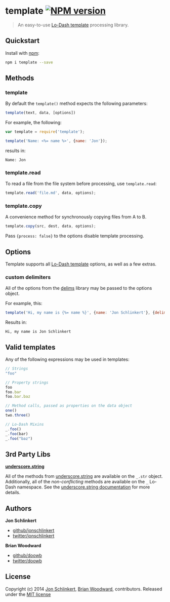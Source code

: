 # template [![NPM version](https://badge.fury.io/js/template.png)](http://badge.fury.io/js/template)

> An easy-to-use [Lo-Dash template](http://lodash.com/docs#template) processing library.

## Quickstart

Install with [npm](npmjs.org):

```bash
npm i template --save
```

## Methods

### template

By default the `template()` method expects the following parameters:

```js
template(text, data, [options])
```

For example, the following:

```js
var template = require('template');

template('Name: <%= name %>', {name: 'Jon'});
```
results in:

```
Name: Jon
```

### template.read

To read a file from the file system before processing, use `template.read`:

```js
template.read('file.md', data, options);
```

### template.copy

A convenience method for synchronously copying files from A to B.

```js
template.copy(src, dest, data, options);
```

Pass `{process: false}` to the options disable template processing.


## Options
Template supports all [Lo-Dash template](http://lodash.com/docs#template) options, as well as a few extras.

### custom delimiters
All of the options from the [delims](https://github.com/jonschlinkert/delims) library may be passed to the options object.

For example, this:

```js
template('Hi, my name is {%= name %}', {name: 'Jon Schlinkert'}, {delims: ['{%', '%}']});
```

Results in:

```
Hi, my name is Jon Schlinkert
```

## Valid templates
Any of the following expressions may be used in templates:

```js
// Strings
"foo"

// Property strings
foo
foo.bar
foo.bar.baz

// Method calls, passed as properties on the data object
one()
two.three()

// Lo-Dash Mixins
_.foo()
_.foo(bar)
_.foo("baz")
```

## 3rd Party Libs

**[underscore.string][str]**

All of the methods from [underscore.string][str] are available on the `_.str` object. Additionally, all of the _non-conflicting_ methods are available on the `_` Lo-Dash namespace. See the [underscore.string documentation][str-docs] for more details.


## Authors
**Jon Schlinkert**

+ [github/jonschlinkert](https://github.com/jonschlinkert)
+ [twitter/jonschlinkert](http://twitter.com/jonschlinkert)

**Brian Woodward**

+ [github/doowb](https://github.com/doowb)
+ [twitter/doowb](http://twitter.com/jonschlinkert)


## License
Copyright (c) 2014 [Jon Schlinkert](http://twitter.com/jonschlinkert), [Brian Woodward](http://twitter.com/doowb), contributors.
Released under the [MIT license](./LICENSE-MIT)

[str]: https://github.com/epeli/underscore.string
[str-docs]: https://github.com/epeli/underscore.string#nodejs-installation